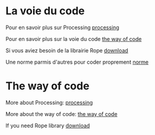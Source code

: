# La voie du code

Pour en savoir plus sur Processing [processing](https://processing.org/)

Pour en savoir plus sur la voie du code [the way of code](http://thewayofcode.xyz)

Si vous aviez besoin de la librairie Rope [download](https://github.com/StanLepunK/Rope/blob/master/build_rope/Rope.zip)

Une norme parmis d'autres pour coder proprement [norme](https://github.com/StanLepunK/La-Voie-du-Code/blob/master/norme_voie_du_code.md)

# The way of code

More about Processing: [processing](https://processing.org/)

More about the way of code: [the way of code](http://thewayofcode.xyz)

If you need Rope library [download](https://github.com/StanLepunK/Rope/blob/master/build_rope/Rope.zip)
